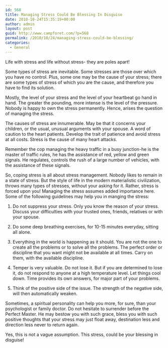 ```yaml
---
id: 568
title: Managing Stress Could Be Blessing In Disguise
date: 2010-10-24T15:35:19+00:00
author: admin
layout: post
guid: http://www.campforet.com/?p=568
permalink: /2010/10/24/managing-stress-could-be-blessing/
categories:
  - General
---
```

Life with stress and life without stress- they are poles apart!

Some types of stress are inevitable. Some stresses are those over which you have no control. Plus, some one may be the cause of your stress; there are some types of stress of which you are the cause, and therefore you have to find its solution.

Mostly, the level of your stress and the level of your heartbeat go hand in hand. The greater the pounding, more intense is the level of the pressure. Nobody is happy to own the stress permanently. Hence, arises the question of managing the stress.

The causes of stress are innumerable. May be that it concerns your children, or the usual, unusual arguments with your spouse. A word of caution to the heart patients. Develop the trait of patience and avoid stress at all costs. Stress is the cause of many heart attacks.

Remember the cop managing the heavy traffic in a busy junction-he is the master of traffic rules, he has the assistance of red, yellow and green signals. He regulates, controls the rush of a large number of vehicles, with the assistance of these signals.

So, coping stress is all about stress management. Nobody likes to remain in a state of stress. But the style of life in the modern materialistic civilization, throws many types of stresses, without your asking for it. Rather, stress is forced upon you! Managing the stress assumes added importance here. Some of the following guidelines may help you in manging the stress:

1. Do not suppress your stress. Only you know the reason of your stress. Discuss your difficulties with your trusted ones, friends, relatives or with your spouse.

2. Do some deep breathing exercises, for 10-15 minutes everyday, sitting all alone.

3. Everything in the world is happening as it should. You are not the one to create all the problems or to solve all the problems. The perfect order or discipline that you want might not be available at all times. Carry on them, with the available discipline.

4. Temper is very valuable. Do not lose it. But if you are determined to lose it, do not respond to anyone at a high temperature level. Let things cool down. Time provides its own answers, for major part of your problems.

5. Think of the positive side of the issue. The strength of the negative side, will then automatically weaken.

Sometimes, a spiritual personality can help you more, for sure, than your psychologist or family doctor. Do not hesitate to surrender before the Perfect Master. He may bestow you with such grace, bless you with such positive thoughts that your stress may just float away, destination less and direction less never to return again.

Yes, this is not a vague assumption. This stress, could be your blessing in disguise!